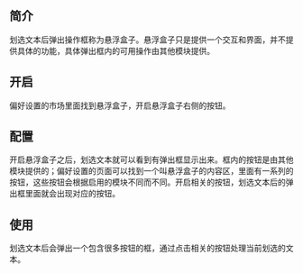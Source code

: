 ## 简介

划选文本后弹出操作框称为悬浮盒子。悬浮盒子只是提供一个交互和界面，并不提供具体的功能，具体弹出框内的可用操作由其他模块提供。

## 开启

偏好设置的市场里面找到悬浮盒子，开启悬浮盒子右侧的按钮。

## 配置

开启悬浮盒子之后，划选文本就可以看到有弹出框显示出来。框内的按钮是由其他模块提供的；偏好设置的页面可以找到一个叫悬浮盒子的内容区，里面有一系列的按钮，这些按钮会根据启用的模块不同而不同。开启相关的按钮，划选文本后的弹出框里面就会出现对应的按钮。

## 使用

划选文本后会弹出一个包含很多按钮的框，通过点击相关的按钮处理当前划选的文本。
